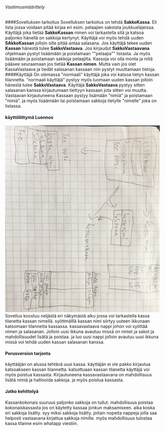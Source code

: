 ###### Vaatimusmäärittely
####Sovelluksen tarkoitus
Sovelluksen tarkoitus on tehdä **SakkoKassa**. Eli lista jossa voidaan pitää kirjaa
eri esim. pelaajien sakoista joukkuelajeissa. 
Käyttäjä joka tietää **SakkoKassan** nimen voi tarkastella sitä ja katsoa paljonko hänellä on sakkoja kertynyt.
Käyttäjä voi myös tehdä uuden **SAkkoKassan** jolloin sille pitää antaa salasana.
Jos käyttäjä tekee uuden **Kassan** hänestä tulee **SakkoVastaava**. 
Jos kirjaudut **SakkoVastaavana** ohjelmaan pystyt lisäämään ja poistamaan ""pelaajia"" listasta.
Ja myös lisäämään ja poistamaan sakkoja pelaajilta.
Kassoja voi olla monta ja niitä pääsee seuraamaan jos tietää **Kassan nimen**.
Mutta vain jos olet KassaVastaava ja tiedät salasanan kassaan niin pystyt muuttamaan tietoja.
####Käyttäjä
On olemassa "normaali" käyttäjä joka voi katsoa tietyn kassan tilannetta.
"normaali käyttäjä" pystyy myös luomaan uuden kassan jolloin hänestä tulee **SakkoVastaava**.
Käyttäjä **SakkoVastaava** pystyy sitten salasanan kanssa kirjautumaan tiettyyn kassaan jota sitten voi muutta.
Vastaavan kirjautuneena Kassaan pystyy lisämään "nimiä" ja poistamaan "nimiä".
ja myös lisäämään tai poistamaan sakkoja tietylle "nimelle" joka on listassa.
#### käyttöliittymä Luonnos
![Luonnos](SakkoKassaLuonnos.jpg)
Sovellus koostuu neljästä eri näkymästä alku jossa voi tarkastella kassa tilanetta kassan nimellä.
syöttmälllä kassan nimi siirtyy uuteen ikkunaan katsomaan tilannetta kassassa.
kassavastaava nappi johon voi syöttää nimen ja salasanan.
Jolloin uusi ikkuna avautuu missä on nimet ja sakot ja mahdollisuudet lisätä ja poistaa.
ja luo uusi nappi jolloin avautuu uusi ikkuna missä voi tehdä uuden kassan salasanan kanssa.
#### Perusversion tarjonta
käyttääjän on alussa tehtävä uusi kassa. 
käyttäjän ei ole pakko kirjautua katsoakseen kassan tilannetta.
katsottuaan kassan tilanetta käyttäjä voi myös poistua kassasta.
Kirjautuneena kassavastaavana 
on mahdollisuus lisätä nimiä ja hallinoida sakkoja.
ja myös poistua kassasta.  
#### Jatko kehittelyä
Kassankokonais suuruus paljonko sakkoja on tullut.
mahdollisuus poistaa kokonaiskassasta jos on käytetty kassaa jonkun maksamiseen.
aika koska eri sakkoja lisätty.
syy miksi sakkoja lisätty.
joitain nopeita nappeja jolla saa helposti vastaavana kirjattua sakkoja nimille.
myös mahdollisuus tulostaa kassa tilanne esim whatapp viestiin.
 

 

